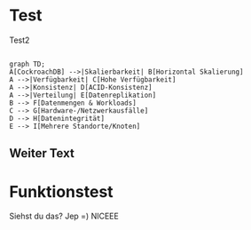 # Test  

Test2

```mermaid

graph TD;
A[CockroachDB] -->|Skalierbarkeit| B[Horizontal Skalierung]
A -->|Verfügbarkeit| C[Hohe Verfügbarkeit]
A -->|Konsistenz| D[ACID-Konsistenz]
A -->|Verteilung| E[Datenreplikation]
B --> F[Datenmengen & Workloads]
C --> G[Hardware-/Netzwerkausfälle]
D --> H[Datenintegrität]
E --> I[Mehrere Standorte/Knoten]
```

## Weiter Text 

# Funktionstest

Siehst du das?
Jep =)
NICEEE
